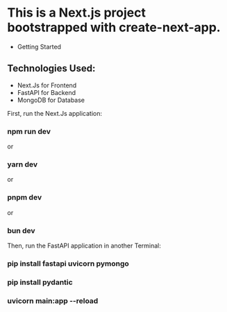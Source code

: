 # This is a Next.js project bootstrapped with create-next-app.

* Getting Started

## Technologies Used:
 - Next.Js for Frontend
 - FastAPI for Backend
 - MongoDB for Database
   
First, run the Next.Js application:

### npm run dev
or
### yarn dev
or
### pnpm dev
or
### bun dev

Then, run the FastAPI application in another Terminal:

### pip install fastapi uvicorn pymongo
### pip install pydantic
### uvicorn main:app --reload


